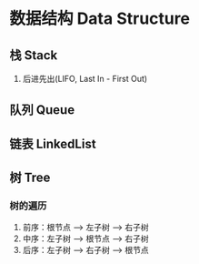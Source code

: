 # 数据结构 Data Structure

## 栈 Stack

1. 后进先出(LIFO, Last In - First Out)

## 队列 Queue

## 链表 LinkedList

## 树 Tree

### 树的遍历

1. 前序：根节点 --> 左子树 --> 右子树
2. 中序：左子树 --> 根节点 --> 右子树
3. 后序：左子树 --> 右子树 --> 根节点
